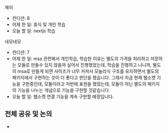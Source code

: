 
제이
- 컨디션: 8
- 어제 한 일: 휴식 및 개인 학습
- 오늘 할 일: nextjs 학습

네모네모
- 컨디션: 7
- 어제 한 일: msa 관련해서 개인학습, 학습한 이유는 별도의 가격을 처리하고 저장하는 모듈로 만들수 있지 않을까 싶어서 진행했었는데, 학습을 진행하고 나니까, 별도의 msa로 만들게 되면 사이즈가 너무 커져서 모놀리식 구조를 유지하면서 별도의 패키지에서 구현하는 것이 더 좋다고 판단을 했습니다. 그래서 지금 현재 웹소켓 기능을 구현중인데, 모듈이라고 저번에 표현을 했었는데, 모듈이 아닌 별도의 패키지의 기능을 나누는 개념으로 기능을 구현할 것같습니다. 
- 오늘 할 일: 웹소켓 연결 기능을 계속 구현할 예정입니다.
 
## 전체 공유 및 논의
- 
